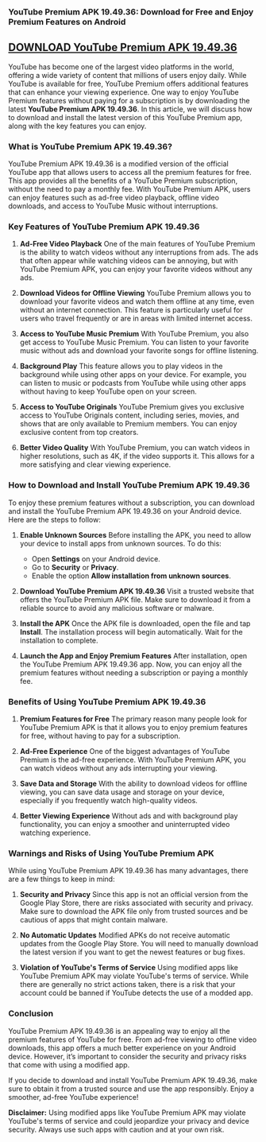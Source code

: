 ### YouTube Premium APK 19.49.36: Download for Free and Enjoy Premium Features on Android

## [DOWNLOAD YouTube Premium APK 19.49.36](https://modmeme.com/youtube-premium/)

YouTube has become one of the largest video platforms in the world, offering a wide variety of content that millions of users enjoy daily. While YouTube is available for free, YouTube Premium offers additional features that can enhance your viewing experience. One way to enjoy YouTube Premium features without paying for a subscription is by downloading the latest **YouTube Premium APK 19.49.36**. In this article, we will discuss how to download and install the latest version of this YouTube Premium app, along with the key features you can enjoy.

### What is YouTube Premium APK 19.49.36?

YouTube Premium APK 19.49.36 is a modified version of the official YouTube app that allows users to access all the premium features for free. This app provides all the benefits of a YouTube Premium subscription, without the need to pay a monthly fee. With YouTube Premium APK, users can enjoy features such as ad-free video playback, offline video downloads, and access to YouTube Music without interruptions.

### Key Features of YouTube Premium APK 19.49.36

1. **Ad-Free Video Playback**
   One of the main features of YouTube Premium is the ability to watch videos without any interruptions from ads. The ads that often appear while watching videos can be annoying, but with YouTube Premium APK, you can enjoy your favorite videos without any ads.

2. **Download Videos for Offline Viewing**
   YouTube Premium allows you to download your favorite videos and watch them offline at any time, even without an internet connection. This feature is particularly useful for users who travel frequently or are in areas with limited internet access.

3. **Access to YouTube Music Premium**
   With YouTube Premium, you also get access to YouTube Music Premium. You can listen to your favorite music without ads and download your favorite songs for offline listening.

4. **Background Play**
   This feature allows you to play videos in the background while using other apps on your device. For example, you can listen to music or podcasts from YouTube while using other apps without having to keep YouTube open on your screen.

5. **Access to YouTube Originals**
   YouTube Premium gives you exclusive access to YouTube Originals content, including series, movies, and shows that are only available to Premium members. You can enjoy exclusive content from top creators.

6. **Better Video Quality**
   With YouTube Premium, you can watch videos in higher resolutions, such as 4K, if the video supports it. This allows for a more satisfying and clear viewing experience.

### How to Download and Install YouTube Premium APK 19.49.36

To enjoy these premium features without a subscription, you can download and install the YouTube Premium APK 19.49.36 on your Android device. Here are the steps to follow:

1. **Enable Unknown Sources**
   Before installing the APK, you need to allow your device to install apps from unknown sources. To do this:
   - Open **Settings** on your Android device.
   - Go to **Security** or **Privacy**.
   - Enable the option **Allow installation from unknown sources**.

2. **Download YouTube Premium APK 19.49.36**
   Visit a trusted website that offers the YouTube Premium APK file. Make sure to download it from a reliable source to avoid any malicious software or malware.

3. **Install the APK**
   Once the APK file is downloaded, open the file and tap **Install**. The installation process will begin automatically. Wait for the installation to complete.

4. **Launch the App and Enjoy Premium Features**
   After installation, open the YouTube Premium APK 19.49.36 app. Now, you can enjoy all the premium features without needing a subscription or paying a monthly fee.

### Benefits of Using YouTube Premium APK 19.49.36

1. **Premium Features for Free**
   The primary reason many people look for YouTube Premium APK is that it allows you to enjoy premium features for free, without having to pay for a subscription.

2. **Ad-Free Experience**
   One of the biggest advantages of YouTube Premium is the ad-free experience. With YouTube Premium APK, you can watch videos without any ads interrupting your viewing.

3. **Save Data and Storage**
   With the ability to download videos for offline viewing, you can save data usage and storage on your device, especially if you frequently watch high-quality videos.

4. **Better Viewing Experience**
   Without ads and with background play functionality, you can enjoy a smoother and uninterrupted video watching experience.

### Warnings and Risks of Using YouTube Premium APK

While using YouTube Premium APK 19.49.36 has many advantages, there are a few things to keep in mind:

1. **Security and Privacy**
   Since this app is not an official version from the Google Play Store, there are risks associated with security and privacy. Make sure to download the APK file only from trusted sources and be cautious of apps that might contain malware.

2. **No Automatic Updates**
   Modified APKs do not receive automatic updates from the Google Play Store. You will need to manually download the latest version if you want to get the newest features or bug fixes.

3. **Violation of YouTube's Terms of Service**
   Using modified apps like YouTube Premium APK may violate YouTube's terms of service. While there are generally no strict actions taken, there is a risk that your account could be banned if YouTube detects the use of a modded app.

### Conclusion

YouTube Premium APK 19.49.36 is an appealing way to enjoy all the premium features of YouTube for free. From ad-free viewing to offline video downloads, this app offers a much better experience on your Android device. However, it’s important to consider the security and privacy risks that come with using a modified app.

If you decide to download and install YouTube Premium APK 19.49.36, make sure to obtain it from a trusted source and use the app responsibly. Enjoy a smoother, ad-free YouTube experience!

**Disclaimer:** Using modified apps like YouTube Premium APK may violate YouTube's terms of service and could jeopardize your privacy and device security. Always use such apps with caution and at your own risk.
